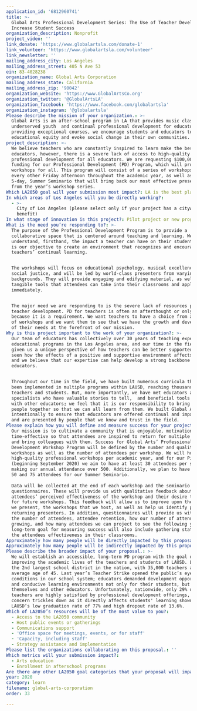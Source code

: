 ```yaml
---
application_id: '6812960741'
title: >-
  Global Arts Professional Development Series: The Use of Teacher Development to
  Increase Student Success
organization_description: Nonprofit
project_video: ''
link_donate: 'https://www.globalartsla.com/donate-1'
link_volunteer: 'https://www.globalartsla.com/volunteer'
link_newsletter: ''
mailing_address_city: Los Angeles
mailing_address_street: 405 N Ave 53
ein: 83-4028238
organization_name: Global Arts Corporation
mailing_address_state: California
mailing_address_zip: '90042'
organization_website: 'https://www.GlobalArtsCo.org'
organization_twitter: '@GlobalArtsLA'
organization_facebook: 'https://www.facebook.com/globalartsla'
organization_instagram: '@globalartsla'
Please describe the mission of your organization.: >-
  Global Arts is an after-school program in LA that provides music classes for
  underserved youth  and continual professional development for educators. By
  providing exceptional courses, we encourage students and educators to promote
  educational equity and evoke social change in their own communities. 
project_description: >-
  We believe teachers who are constantly inspired to learn make the best
  educators, however, there is a severe lack of access to high-quality
  professional development for all educators. We are requesting $100,000 in
  funding for our Professional Development (PD) Program, which will provide free
  workshops for all. This program will consist of a series of workshops, held
  every other Friday afternoon throughout the academic year, as well as one
  5-day, Summer Seminario that will bring back our most effective presenters
  from the year’s workshop series.
Which LA2050 goal will your submission most impact?: LA is the best place to LEARN
In which areas of Los Angeles will you be directly working?:
  - >-
    City of Los Angeles (please select only if your project has a citywide
    benefit)
In what stage of innovation is this project?: Pilot project or new program (testing or implementing a new idea)
What is the need you’re responding to?: >-
  The purpose of the Professional Development Program is to provide a
  collaborative space that is centered around teaching and learning. We
  understand, firsthand, the impact a teacher can have on their students, and it
  is our objective to create an environment that recognizes and encourages
  teachers’ continual learning.


  The workshops will focus on educational psychology, musical excellence, and
  social justice, and will be led by world-class presenters from varying
  backgrounds. They will provide engaging and edifying material, as well as
  tangible tools that attendees can take into their classrooms and apply
  immediately.


  The major need we are responding to is the severe lack of resources put toward
  teacher development. PD for teachers is often an afterthought or only offered
  because it is a requirement. We want teachers to have a choice from a variety
  of workshops and we want them to see that we have the growth and development
  of their needs at the forefront of our mission.
Why is this project important to the work of your organization?: >-
  Our team of educators has collectively over 30 years of teaching experience in
  educational programs in the Los Angeles area, and our time in the field has
  given us a unique perspective of how teachers can be better supported. We have
  seen how the effects of a positive and supportive environment affects learning
  and we believe that our expertise can help develop a strong backbone for other
  educators.


  Throughout our time in the field, we have built numerous curricula that have
  been implemented in multiple programs within LAUSD, reaching thousands of
  teachers and students. But, more importantly, we have met educators and
  specialists who have valuable stories to tell,  and beneficial tools to share
  with other educators; we feel that it is our responsibility to bring those
  people together so that we can all learn from them. We built Global Arts
  intentionally to ensure that educators are offered continual and impactful PD,
  and are presented by people that we know and trust in the field.
Please explain how you will define and measure success for your project.: >-
  Our mission is to cultivate a community that is enjoyable, motivational, and
  time-effective so that attendees are inspired to return for multiple workshops
  and bring colleagues with them. Success for Global Arts’ Professional
  Development Workshop Program will be defined by the number and quality of
  workshops as well as the number of attendees per workshop. We will host 17
  high-quality professional workshops per academic year, and for our Pilot Year
  (beginning September 2020) we aim to have at least 30 attendees per session,
  making our annual attendance over 500. Additionally, we plan to have between
  50 and 75 attendees for our Summer Seminario.
   
  Data will be collected at the end of each workshop and the seminario through
  questionnaires. These will provide us with qualitative feedback about
  attendees’ perceived effectiveness of the workshop and their desire to return
  for future workshops. This feedback will allow us to improve upon the topics
  we present, the workshops that we host, as well as help us identify potential
  returning presenters. In addition, questionnaires will provide us with data on
  the number of attendees, attendee retention, how our number of attendees are
  growing, and how many attendees we can project to see the following year. Our
  long-term goal for measuring success will also include gathering statistics on
  the attendees effectiveness in their classrooms.
Approximately how many people will be directly impacted by this proposal?: '500'
Approximately how many people will be indirectly impacted by this proposal?: '100000'
Please describe the broader impact of your proposal.: >-
  We will establish an accessible, long-term PD program with the goal of
  improving the academic lives of the teachers and students of LAUSD. LAUSD is
  the 2nd largest school district in the nation, with 35,000 teachers and an
  average age of 45. Last year’s Teacher Strike opened the public’s eyes to the
  conditions in our school system; educators demanded development opportunities
  and conducive learning environments not only for their students, but for
  themselves and other educators. Unfortunately, nationwide, only 29% of
  teachers are highly satisfied by professional development offerings, and this
  concern trickles down as it directly affects students' learning shown by
  LAUSD’s low graduation rate of 77% and high dropout rate of 13.6%.
Which of LA2050’s resources will be of the most value to you?:
  - Access to the LA2050 community
  - Host public events or gatherings
  - Communications support
  - 'Office space for meetings, events, or for staff'
  - 'Capacity, including staff'
  - Strategy assistance and implementation
Please list the organizations collaborating on this proposal.: ''
Which metrics will your submission impact?:
  - Arts education
  - Enrollment in afterschool programs
Are there any other LA2050 goal categories that your proposal will impact?: []
year: 2020
category: learn
filename: global-arts-corporation
order: 33

---
```

